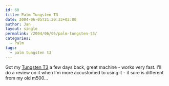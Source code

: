 ```yaml
---
id: 60
title: Palm Tungsten T3
date: 2004-06-05T21:20:33+02:00
author: Jan
layout: single
permalink: /2004/06/05/palm-tungsten-t3/
categories:
  - Palm
tags:
  - palm tungsten t3
---
```

Got my [Tungsten T3](http://www-5.palmone.com/be/en/products/tungsten-t3/index.html) a few days back, great machine - works very fast. I'll do a review on it when I'm more accustomed to using it - it sure is different from my old m500...